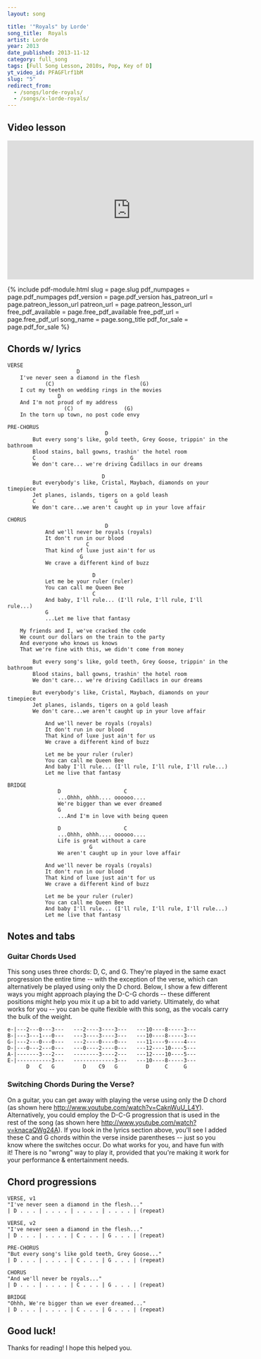```yaml
---
layout: song

title: '"Royals" by Lorde'
song_title:  Royals
artist: Lorde
year: 2013
date_published: 2013-11-12
category: full_song
tags: [Full Song Lesson, 2010s, Pop, Key of D]
yt_video_id: PFAGFlrf1bM
slug: "5"
redirect_from:
  - /songs/lorde-royals/
  - /songs/x-lorde-royals/
---
```


## Video lesson

<iframe width="560" height="315" src="https://www.youtube.com/embed/PFAGFlrf1bM?showinfo=0" frameborder="0" allowfullscreen></iframe>

{% include pdf-module.html slug = page.slug pdf_numpages = page.pdf_numpages pdf_version = page.pdf_version has_patreon_url = page.patreon_lesson_url patreon_url = page.patreon_lesson_url free_pdf_available = page.free_pdf_available free_pdf_url = page.free_pdf_url song_name = page.song_title pdf_for_sale = page.pdf_for_sale %}

## Chords w/ lyrics

    VERSE
                          D
        I've never seen a diamond in the flesh
                (C)                           (G)
        I cut my teeth on wedding rings in the movies
                    D
        And I'm not proud of my address
                      (C)                (G)
        In the torn up town, no post code envy

    PRE-CHORUS
                                   D
            But every song's like, gold teeth, Grey Goose, trippin' in the bathroom
            Blood stains, ball gowns, trashin' the hotel room
            C                              G
            We don't care... we're driving Cadillacs in our dreams

                                  D
            But everybody's like, Cristal, Maybach, diamonds on your timepiece
            Jet planes, islands, tigers on a gold leash
            C                         G
            We don't care...we aren't caught up in your love affair

    CHORUS
                                   D
                And we'll never be royals (royals)
                It don't run in our blood
                             C
                That kind of luxe just ain't for us
                           G
                We crave a different kind of buzz

                               D
                Let me be your ruler (ruler)
                You can call me Queen Bee
                               C
                And baby, I'll rule... (I'll rule, I'll rule, I'll rule...)
                G
                ...Let me live that fantasy

        My friends and I, we've cracked the code
        We count our dollars on the train to the party
        And everyone who knows us knows
        That we're fine with this, we didn't come from money

            But every song's like, gold teeth, Grey Goose, trippin' in the bathroom
            Blood stains, ball gowns, trashin' the hotel room
            We don't care... we're driving Cadillacs in our dreams

            But everybody's like, Cristal, Maybach, diamonds on your timepiece
            Jet planes, islands, tigers on a gold leash
            We don't care...we aren't caught up in your love affair

                And we'll never be royals (royals)
                It don't run in our blood
                That kind of luxe just ain't for us
                We crave a different kind of buzz

                Let me be your ruler (ruler)
                You can call me Queen Bee
                And baby I'll rule... (I'll rule, I'll rule, I'll rule...)
                Let me live that fantasy

    BRIDGE
                    D                    C  
                    ...Ohhh, ohhh.... oooooo....
                    We're bigger than we ever dreamed
                    G
                    ...And I'm in love with being queen

                    D                    C
                    ...Ohhh, ohhh.... oooooo....
                    Life is great without a care
                              G
                    We aren't caught up in your love affair

                And we'll never be royals (royals)
                It don't run in our blood
                That kind of luxe just ain't for us
                We crave a different kind of buzz

                Let me be your ruler (ruler)
                You can call me Queen Bee
                And baby I'll rule... (I'll rule, I'll rule, I'll rule...)
                Let me live that fantasy

## Notes and tabs

### Guitar Chords Used
This song uses three chords: D, C, and G. They're played in the same exact progression the entire time -- with the exception of the verse, which can alternatively be played using only the D chord. Below, I show a few different ways you might approach playing the D-C-G chords -- these different positions might help you mix it up a bit to add variety. Ultimately, do what works for you -- you can be quite flexible with this song, as the vocals carry the bulk of the weight.

    e-|---2---0---3---   ---2----3----3---   ---10----8-----3---
    B-|---3---1---0---   ---3----3----3---   ---10----8-----3---
    G-|---2---0---0---   ---2----0----0---   ---11----9-----4---
    D-|---0---2---0---   ---0----2----0---   ---12----10----5---
    A-|-------3---2---   --------3----2---   ---12----10----5---
    E-|-----------3---   -------------3---   ---10----8-----3---
          D   C   G         D    C9   G         D     C     G

### Switching Chords During the Verse?
On a guitar, you can get away with playing the verse using only the D chord (as shown here http://www.youtube.com/watch?v=CaknWuU_L4Y). Alternatively, you could employ the D-C-G progression that is used in the rest of the song (as shown here http://www.youtube.com/watch?v=knacaQWg24A). If you look in the lyrics section above, you'll see I added these C and G chords within the verse inside parentheses -- just so you know where the switches occur. Do what works for you, and have fun with it! There is no "wrong" way to play it, provided that you're making it work for your performance & entertainment needs.

## Chord progressions

    VERSE, v1
    "I've never seen a diamond in the flesh..."
    | D . . . | . . . . | . . . . | . . . . | (repeat)

    VERSE, v2
    "I've never seen a diamond in the flesh..."
    | D . . . | . . . . | C . . . | G . . . | (repeat)

    PRE-CHORUS
    "But every song's like gold teeth, Grey Goose..."
    | D . . . | . . . . | C . . . | G . . . | (repeat)

    CHORUS
    "And we'll never be royals..."
    | D . . . | . . . . | C . . . | G . . . | (repeat)

    BRIDGE
    "Ohhh, We're bigger than we ever dreamed..."
    | D . . . | . . . . | C . . . | G . . . | (repeat)

## Good luck!

Thanks for reading! I hope this helped you.
